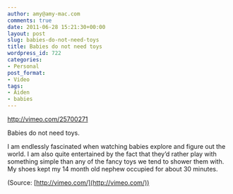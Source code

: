 ```yaml
---
author: amy@amy-mac.com
comments: true
date: 2011-06-28 15:21:30+00:00
layout: post
slug: babies-do-not-need-toys
title: Babies do not need toys
wordpress_id: 722
categories:
- Personal
post_format:
- Video
tags:
- Aiden
- babies
---
```


http://vimeo.com/25700271

Babies do not need toys.

I am endlessly fascinated when watching babies explore and figure out the world. I am also quite entertained by the fact that they’d rather play with something simple than any of the fancy toys we tend to shower them with. My shoes kept my 14 month old nephew occupied for about 30 minutes.


(Source: [http://vimeo.com/](http://vimeo.com/))

